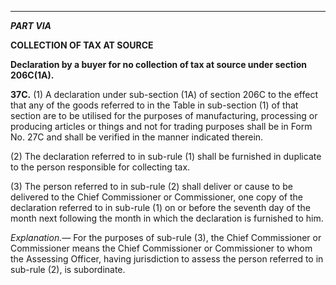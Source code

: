 ****

_**PART VIA**_

**COLLECTION OF TAX AT SOURCE**

**Declaration by a buyer for no collection of tax at source under section 206C(1A).**

**37C.** (1) A declaration under sub-section (1A) of section 206C to the effect that any of the goods referred to in the Table in sub-section (1) of that section are to be utilised for the purposes of manufacturing, processing or producing articles or things and not for trading purposes shall be in Form No. 27C and shall be verified in the manner indicated therein.

(2) The declaration referred to in sub-rule (1) shall be furnished in duplicate to the person responsible for collecting tax.

(3) The person referred to in sub-rule (2) shall deliver or cause to be delivered to the Chief Commissioner or Commissioner, one copy of the declaration referred to in sub-rule (1) on or before the seventh day of the month next following the month in which the declaration is furnished to him.

_Explanation.—_ For the purposes of sub-rule (3), the Chief Commissioner or Commissioner means the Chief Commissioner or Commissioner to whom the Assessing Officer, having jurisdiction to assess the person referred to in sub-rule (2), is subordinate.